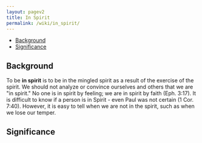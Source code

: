 ```yaml
---
layout: pagev2
title: In Spirit
permalink: /wiki/in_spirit/
---
```

- [Background](#background)
- [Significance](#significance)

## Background

To be **in spirit** is to be in the mingled spirit as a result of the exercise of the spirit. We should not analyze or convince ourselves and others that we are "in spirit." No one is in spirit by feeling; we are in spirit by faith (Eph. 3:17). It is difficult to know if a person is in Spirit - even Paul was not certain (1 Cor. 7:40). However, it is easy to tell when we are not in the spirit, such as when we lose our temper.

## Significance
